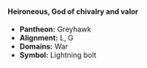 #### Heironeous, God of chivalry and valor
- **Pantheon:** Greyhawk
- **Alignment:** L, G
- **Domains:** War
- **Symbol:** Lightning bolt